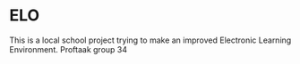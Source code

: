 # ELO

This is a local school project trying to make an improved Electronic Learning Environment. 
Proftaak group 34
